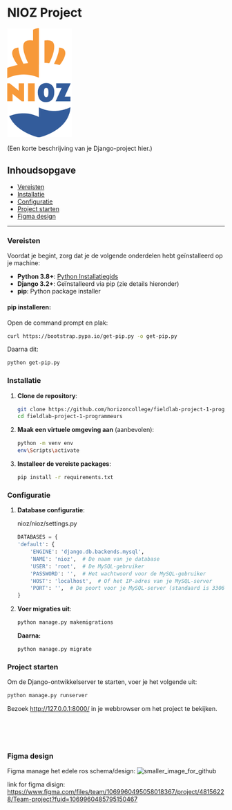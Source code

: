 # NIOZ Project

<img src="https://github.com/horizoncollege/fieldlab-project-1-programmeurs/blob/main/NIOZ/static/img/NIOZ-LOGO.png" width="150" alt="NIOZ logo">


(Een korte beschrijving van je Django-project hier.)

## Inhoudsopgave
- [Vereisten](#vereisten)
- [Installatie](#installatie)
- [Configuratie](#configuratie)
- [Project starten](#project-starten)
- [Figma design](#figma-design)
---

### Vereisten

Voordat je begint, zorg dat je de volgende onderdelen hebt geïnstalleerd op je machine:

- **Python 3.8+**: [Python Installatiegids](https://www.python.org/downloads/)
- **Django 3.2+**: Geïnstalleerd via pip (zie details hieronder)
- **pip**: Python package installer


#### pip installeren:

Open de command prompt en plak:
```bash
curl https://bootstrap.pypa.io/get-pip.py -o get-pip.py
```
Daarna dit:
```bash
python get-pip.py
```

### Installatie

1. **Clone de repository**:
    ```bash
    git clone https://github.com/horizoncollege/fieldlab-project-1-programmeurs
    cd fieldlab-project-1-programmeurs
    ```

2. **Maak een virtuele omgeving aan** (aanbevolen):
    ```bash
    python -m venv env
    env\Scripts\activate
    ```

3. **Installeer de vereiste packages**:
    ```bash
    pip install -r requirements.txt
    ```

### Configuratie

1. **Database configuratie**:

    nioz/nioz/settings.py
    ```python
    DATABASES = {
    'default': {
        'ENGINE': 'django.db.backends.mysql',
        'NAME': 'nioz',  # De naam van je database
        'USER': 'root',  # De MySQL-gebruiker
        'PASSWORD': '',  # Het wachtwoord voor de MySQL-gebruiker
        'HOST': 'localhost',  # Of het IP-adres van je MySQL-server
        'PORT': '',  # De poort voor je MySQL-server (standaard is 3306)
    }
    ```

2. **Voer migraties uit**:
    ```bash
    python manage.py makemigrations
    ```
    **Daarna:**
    ```bash
    python manage.py migrate
    ```

### Project starten

Om de Django-ontwikkelserver te starten, voer je het volgende uit:
```bash
python manage.py runserver
```

Bezoek http://127.0.0.1:8000/ in je webbrowser om het project te bekijken.<br><br><br><br><br>


### Figma design
Figma manage het edele ros schema/design:
![smaller_image_for_github](https://github.com/user-attachments/assets/766726f3-d2ce-40b8-baaa-1a0422820338)

link for figma disign:<br>
https://www.figma.com/files/team/1069960495058018367/project/48156228/Team-project?fuid=1069960485795150467
